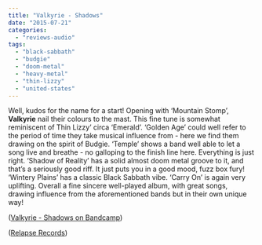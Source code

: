 ```yaml
---
title: "Valkyrie - Shadows"
date: "2015-07-21"
categories: 
  - "reviews-audio"
tags: 
  - "black-sabbath"
  - "budgie"
  - "doom-metal"
  - "heavy-metal"
  - "thin-lizzy"
  - "united-states"
---
```


Well, kudos for the name for a start! Opening with ‘Mountain Stomp’,  **Valkyrie** nail their colours to the mast. This fine tune is somewhat reminiscent of Thin Lizzy’ circa ‘Emerald’. ‘Golden Age’ could well refer to the period of time they take musical influence from - here we find them drawing on the spirit of Budgie. ‘Temple’ shows a band well able to let a song live and breathe - no galloping to the finish line here. Everything is just right. ‘Shadow of Reality’ has a solid almost doom metal groove to it, and that’s a seriously good riff. It just puts you in a good mood, fuzz box fury! ‘Wintery Plains’ has a classic Black Sabbath vibe. ‘Carry On’ is again very uplifting. Overall a fine sincere well-played album, with great songs, drawing influence from the aforementioned bands but in their own unique way!

([Valkyrie - Shadows on Bandcamp](https://thevalkyrierides.bandcamp.com/album/shadows))

([Relapse Records](http://www.relapse.com/vote/))

